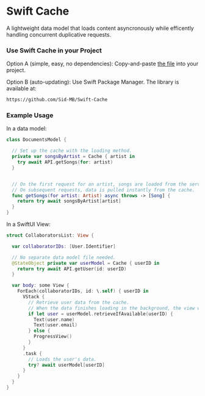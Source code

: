 # Swift Cache
A lightweight data model that loads content asyncronously while efficently handling concurrent duplicative requests.

### Use Swift Cache in your Project
Option A (simple, easy, no dependencies): Copy-and-paste [the file](https://github.com/Sid-MB/Swift-Cache/raw/main/Sources/Cache/Cache.swift) into your project.

Option B (auto-updating): Use Swift Package Manager. The library is available at:

```md
https://github.com/Sid-MB/Swift-Cache
```



### Example Usage

In a data model:
```swift
class DocumentsModel {

  // Set up the cache with the loading method.
  private var songsByArtist = Cache { artist in
    try await API.getSongs(for: artist)
  }


  // On the first request for an artist, songs are loaded from the server.
  // On subsequent requests, data is pulled instantly from the cache.
  func getSongs(for artist: Artist) async throws -> [Song] {
    return try await songsByArtist[artist]
  }
}
```

In a SwiftUI View:
```swift
struct CollaboratorsList: View {

  var collaboratorIDs: [User.Identifier]

  // No separate data model file needed.
  @StateObject private var userModel = Cache { userID in
    return try await API.getUser(id: userID)
  }

  var body: some View {
    ForEach(collaboratorIDs, id: \.self) { userID in
      VStack {
        // Retrieve user data from the cache.
        // When the data finishes loading in the background, the view will automatically update.
        if let user = userModel.retrieveIfAvailable(userID) {
          Text(user.name)
          Text(user.email)
        } else {
          ProgressView()
        }
      }
      .task {
        // Loads the user's data.
        try? await userModel[userID]
      }
    }
  }
}

```
